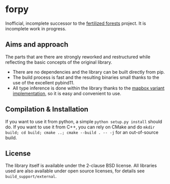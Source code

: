 # forpy

Inofficial, incomplete successor to
the [fertilized forests](http://www.fertilized-forests.org) project. It is
incomplete work in progress.

## Aims and approach

The parts that are there are strongly reworked and restructured while reflecting
the basic concepts of the original library.

* There are no dependencies and the library can be built directly from pip.
* The build process is fast and the resulting binaries small thanks to the use
of the excellent pybind11.
* All type inference is done within the library thanks to
the [mapbox variant implementation](https://github.com/mapbox/variant), so it is
easy and convenient to use.

## Compilation & Installation

If you want to use it from python, a simple `python setup.py install` should do.
If you want to use it from C++, you can rely on CMake and do `mkdir build; cd
build; cmake ..; cmake --build . -- -j` for an out-of-source build.

## License

The library itself is available under the 2-clause BSD license. All libraries
used are also available under open source licenses, for details see
`build_support/external`.
